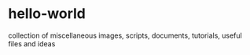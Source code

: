 # hello-world
collection of miscellaneous images, scripts, documents, tutorials, useful files and ideas

